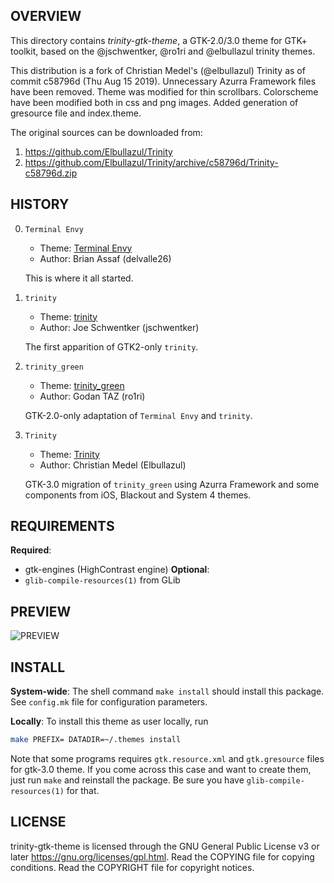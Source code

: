 OVERVIEW
--------
This directory contains *trinity-gtk-theme*, a GTK-2.0/3.0 theme for
GTK+ toolkit, based on the @jschwentker, @ro1ri and @elbullazul
trinity themes.

This distribution is a fork of Christian Medel's (@elbullazul) Trinity
as of commit c58796d (Thu Aug 15 2019).  Unnecessary Azurra Framework
files have been removed.  Theme was modified for thin scrollbars.
Colorscheme have been modified both in css and png images.  Added
generation of gresource file and index.theme.

The original sources can be downloaded from:
1. https://github.com/Elbullazul/Trinity
2. https://github.com/Elbullazul/Trinity/archive/c58796d/Trinity-c58796d.zip

HISTORY
-------
0. `Terminal Envy`
    - Theme: [Terminal Envy](https://www.gnome-look.org/p/1015529)
    - Author: Brian Assaf (delvalle26)

    This is where it all started.

1. `trinity`
    - Theme: [trinity](https://www.xfce-look.org/p/1016197)
    - Author: Joe Schwentker (jschwentker)

    The first apparition of GTK2-only `trinity`.

2. `trinity_green`
    - Theme: [trinity_green](https://www.pling.com/p/1079661/)
    - Author: Godan TAZ (ro1ri)

    GTK-2.0-only adaptation of `Terminal Envy` and `trinity`.

3. `Trinity`
    - Theme: [Trinity](https://www.pling.com/p/1318110/)
    - Author: Christian Medel (Elbullazul)

    GTK-3.0 migration of `trinity_green` using Azurra Framework
    and some components from iOS, Blackout and System 4 themes.


REQUIREMENTS
------------
**Required**:
- gtk-engines (HighContrast engine)
**Optional**:
- `glib-compile-resources(1)` from GLib


PREVIEW
-------
![PREVIEW][1]


INSTALL
-------
**System-wide**:
The shell command `make install` should install this package.  See
`config.mk` file for configuration parameters.

**Locally**:
To install this theme as user locally, run
```sh
make PREFIX= DATADIR=~/.themes install
```

Note that some programs requires `gtk.resource.xml` and
`gtk.gresource` files for gtk-3.0 theme.  If you come across this case
and want to create them, just run `make` and reinstall the package.
Be sure you have `glib-compile-resources(1)` for that.


LICENSE
-------
trinity-gtk-theme is licensed through the GNU General Public License
v3 or later <https://gnu.org/licenses/gpl.html>.
Read the COPYING file for copying conditions.
Read the COPYRIGHT file for copyright notices.

[1]: https://raw.githubusercontent.com/zeppe-lin/trinity-gtk-theme/master/preview.png
